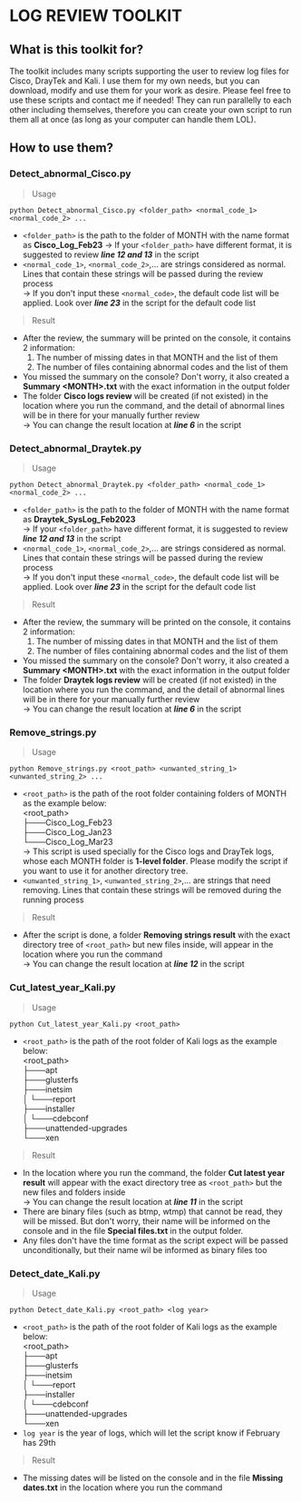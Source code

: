 # LOG REVIEW TOOLKIT

## What is this toolkit for?

The toolkit includes many scripts supporting the user to review log files for Cisco, DrayTek and Kali. I use them for my own needs, but you can download, modify and use them for your work as desire. Please feel free to use these scripts and contact me if needed!
They can run parallelly to each other including themselves, therefore you can create your own script to run them all at once (as long as your computer can handle them LOL).

## How to use them?

### Detect_abnormal_Cisco.py

> Usage

`python Detect_abnormal_Cisco.py <folder_path> <normal_code_1> <normal_code_2> ...`

- `<folder_path>` is the path to the folder of MONTH with the name format as **Cisco_Log_Feb23**
-> If your `<folder_path>` have different format, it is suggested to review ***line 12 and 13*** in the script
- `<normal_code_1>`, `<normal_code_2>`,... are strings considered as normal. Lines that contain these strings will be passed during the review process  
-> If you don't input these `<normal_code>`, the default code list will be applied. Look over ***line 23*** in the script for the default code list

> Result

- After the review, the summary will be printed on the console, it contains 2 information:
    1. The number of missing dates in that MONTH and the list of them
    2. The number of files containing abnormal codes and the list of them
- You missed the summary on the console? Don't worry, it also created a **Summary \<MONTH\>.txt** with the exact information in the output folder
- The folder **Cisco logs review** will be created (if not existed) in the location where you run the command, and the detail of abnormal lines will be in there for your manually further review  
-> You can change the result location at ***line 6*** in the script

### Detect_abnormal_Draytek.py

> Usage

`python Detect_abnormal_Draytek.py <folder_path> <normal_code_1> <normal_code_2> ...`

- `<folder_path>` is the path to the folder of MONTH with the name format as **Draytek_SysLog_Feb2023**  
-> If your `<folder_path>` have different format, it is suggested to review ***line 12 and 13*** in the script
- `<normal_code_1>`, `<normal_code_2>`,... are strings considered as normal. Lines that contain these strings will be passed during the review process  
-> If you don't input these `<normal_code>`, the default code list will be applied. Look over ***line 23*** in the script for the default code list

> Result

- After the review, the summary will be printed on the console, it contains 2 information:
    1. The number of missing dates in that MONTH and the list of them
    2. The number of files containing abnormal codes and the list of them
- You missed the summary on the console? Don't worry, it also created a **Summary \<MONTH\>.txt** with the exact information in the output folder
- The folder **Draytek logs review** will be created (if not existed) in the location where you run the command, and the detail of abnormal lines will be in there for your manually further review  
-> You can change the result location at ***line 6*** in the script

### Remove_strings.py

> Usage

`python Remove_strings.py <root_path> <unwanted_string_1> <unwanted_string_2> ...`

- `<root_path>` is the path of the root folder containing folders of MONTH as the example below:  
    \<root_path\>  
    ├───Cisco_Log_Feb23  
    ├───Cisco_Log_Jan23  
    └───Cisco_Log_Mar23  
-> This script is used specially for the Cisco logs and DrayTek logs, whose each MONTH folder is **1-level folder**. Please modify the script if you want to use it for another directory tree.
- `<unwanted_string_1>`, `<unwanted_string_2>`,... are strings that need removing. Lines that contain these strings will be removed during the running process

> Result

- After the script is done, a folder **Removing strings result** with the exact directory tree of `<root_path>` but new files inside, will appear in the location where you run the command  
-> You can change the result location at ***line 12*** in the script

### Cut_latest_year_Kali.py

> Usage

`python Cut_latest_year_Kali.py <root_path>`

- `<root_path>` is the path of the root folder of Kali logs as the example below:  
\<root_path\>  
├───apt  
├───glusterfs  
├───inetsim  
│   └───report  
├───installer  
│   └───cdebconf  
├───unattended-upgrades  
└───xen

> Result

- In the location where you run the command, the folder **Cut latest year result** will appear with the exact directory tree as `<root_path>` but the new files and folders inside  
-> You can change the result location at ***line 11*** in the script
- There are binary files (such as btmp, wtmp) that cannot be read, they will be missed. But don't worry, their name will be informed on the console and in the file **Special files.txt** in the output folder.
- Any files don't have the time format as the script expect will be passed unconditionally, but their name wil be informed as binary files too

### Detect_date_Kali.py

> Usage

`python Detect_date_Kali.py <root_path> <log year>`

- `<root_path>` is the path of the root folder of Kali logs as the example below:  
\<root_path\>  
├───apt  
├───glusterfs  
├───inetsim  
│   └───report  
├───installer  
│   └───cdebconf  
├───unattended-upgrades  
└───xen
- `log year` is the year of logs, which will let the script know if February has 29th

> Result

- The missing dates will be listed on the console and in the file **Missing dates.txt** in the location where you run the command
